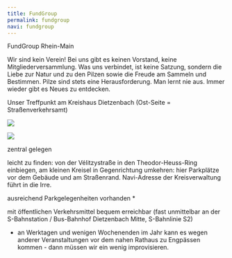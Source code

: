 ```yaml
---
title: FundGroup
permalink: fundgroup
navi: fundgroup
---
```

FundGroup Rhein-Main

Wir sind kein Verein! Bei uns gibt es keinen Vorstand, keine Mitgliederversammlung. Was uns verbindet, ist keine Satzung, sondern die Liebe zur Natur und zu den Pilzen sowie die Freude am Sammeln und Bestimmen. Pilze sind stets eine Herausforderung. Man lernt nie aus. Immer wieder gibt es Neues zu entdecken.

Unser Treffpunkt am Kreishaus Dietzenbach (Ost-Seite = Straßenverkehrsamt)

![](/bilder/karte_treffpunkt_kreishaus_01_dg.jpg)

![](/bilder/kreishaus_01_dg.jpg)

zentral gelegen

leicht zu finden: von der Vélitzystraße in den Theodor-Heuss-Ring einbiegen, am kleinen Kreisel in Gegenrichtung umkehren: hier Parkplätze vor dem Gebäude und am Straßenrand. Navi-Adresse der Kreisverwaltung führt in die Irre.

ausreichend Parkgelegenheiten vorhanden *

mit öffentlichen Verkehrsmittel bequem erreichbar (fast unmittelbar an der S-Bahnstation / Bus-Bahnhof Dietzenbach Mitte, S-Bahnlinie S2)

* an Werktagen und wenigen Wochenenden im Jahr kann es wegen anderer Veranstaltungen vor dem nahen Rathaus zu Engpässen kommen - dann müssen wir ein wenig improvisieren.